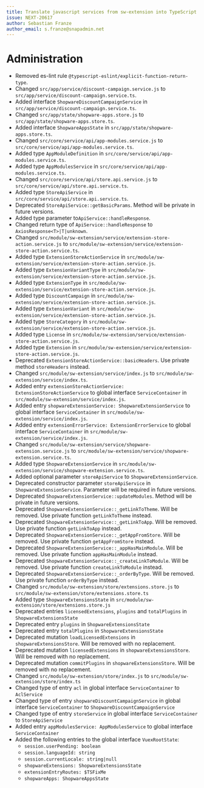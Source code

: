 ```yaml
---
title: Translate javascript services from sw-extension into TypeScript
issue: NEXT-20617
author: Sebastian Franze
author_email: s.franze@snapadmin.net
---
```

# Administration
* Removed es-lint rule `@typescript-eslint/explicit-function-return-type`.
* Changed `src/app/service/discount-campaign.service.js` to `src/app/service/discount-campaign.service.ts`.
* Added interface `ShopwareDiscountCampaignService` in `src/app/service/discount-campaign.service.ts`.
* Changed `src/app/state/shopware-apps.store.js` to `src/app/state/shopware-apps.store.ts`.
* Added interface `ShopwareAppsState` in `src/app/state/shopware-apps.store.ts`.
* Changed `src/core/service/api/app-modules.service.js` to `src/core/service/api/app-modules.service.ts`.
* Added type `AppModuleDefinition` in `src/core/service/api/app-modules.service.ts`.
* Added type `AppModulesService` in `src/core/service/api/app-modules.service.ts`.
* Changed `src/core/service/api/store.api.service.js` to `src/core/service/api/store.api.service.ts`.
* Added type `StoreApiService` in `src/core/service/api/store.api.service.ts`.
* Deprecated `StoreApiService::getBasicParams`. Method will be private in future versions.
* Added type parameter to`ApiService::handleResponse`.
* Changed return type of `ApiService::handleResponse` to `AxiosResponse<T>|T|unknown`.
* Changed `src/module/sw-extension/service/extension-store-action.service.js` to `src/module/sw-extension/service/extension-store-action.service.ts`.
* Added type `ExtensionStoreActionService` in `src/module/sw-extension/service/extension-store-action.service.js`.
* Added type `ExtensionVariantType` in `src/module/sw-extension/service/extension-store-action.service.js`.
* Added type `ExtensionType` in `src/module/sw-extension/service/extension-store-action.service.js`.
* Added type `DiscountCampaign` in `src/module/sw-extension/service/extension-store-action.service.js`.
* Added type `ExtensionVariant` in `src/module/sw-extension/service/extension-store-action.service.js`.
* Added type `StoreCategory` in `src/module/sw-extension/service/extension-store-action.service.js`.
* Added type `License` in `src/module/sw-extension/service/extension-store-action.service.js`.
* Added type `Extension` in `src/module/sw-extension/service/extension-store-action.service.js`.
* Deprecated `ExtensionStoreActionService::basicHeaders`. Use private method `storeHeaders` instead.
* Changed `src/module/sw-extension/service/index.js` to `src/module/sw-extension/service/index.ts`.
* Added entry `extensionStoreActionService: ExtensionStoreActionService` to global interface `ServiceContainer` in `src/module/sw-extension/service/index.js`.
* Added entry `shopwareExtensionService: ShopwareExtensionService` to global interface `ServiceContainer` in `src/module/sw-extension/service/index.js`.
* Added entry `extensionErrorService: ExtensionErrorService` to global interface `ServiceContainer` in `src/module/sw-extension/service/index.js`.
* Changed `src/module/sw-extension/service/shopware-extension.service.js` to `src/module/sw-extension/service/shopware-extension.service.ts`.
* Added type `ShopwareExtensionService` in `src/module/sw-extension/service/shopware-extension.service.ts`.
* Added optional parameter `storeApiService` to `ShopwareExtensionService`.
* Deprecated constructor parameter `storeApiService` in `ShopwareExtensionService`. Parameter will be required in future versions.
* Deprecated `ShopwareExtensionService::updateModules`. Method will be private in future versions.
* Deprecated `ShopwareExtensionService::_getLinkToTheme`. Will be removed. Use private function `getLinkToTheme` instead.
* Deprecated `ShopwareExtensionService::_getLinkToApp`. Will be removed. Use private function `getLinkToApp` instead.
* Deprecated `ShopwareExtensionService::_getAppFromStore`. Will be removed. Use private function `getAppFromStore` instead.
* Deprecated `ShopwareExtensionService::_appHasMainModule`. Will be removed. Use private function `appHasMainModule` instead.
* Deprecated `ShopwareExtensionService::_createLinkToModule`. Will be removed. Use private function `createLinkToModule` instead.
* Deprecated `ShopwareExtensionService::_orderByType`. Will be removed. Use private function `orderByType` instead.
* Changed `src/module/sw-extension/store/extensions.store.js` to `src/module/sw-extension/store/extensions.store.ts`
* Added type `ShopwareExtensionsState` in `src/module/sw-extension/store/extensions.store.js`
* Deprecated entries `licensedExtensions`, `plugins` and `totalPlugins` in `ShopwareExtensionsState`
* Deprecated entry `plugins` in `ShopwareExtensionsState`
* Deprecated entry `totalPlugins` in `ShopwareExtensionsState`
* Deprecated mutation `loadLicensedExtensions` in `shopwareExtensionsStore`. Will be removed with no replacement.
* Deprecated mutation `licensedExtensions` in `shopwareExtensionsStore`. Will be removed with no replacement.
* Deprecated mutation `commitPlugins` in `shopwareExtensionsStore`. Will be removed with no replacement.
* Changed `src/module/sw-extension/store/index.js` to `src/module/sw-extension/store/index.ts`
* Changed type of entry `acl` in global interface `ServiceContainer` to `AclService`
* Changed type of entry `shopwareDiscountCampaignService` in global interface `ServiceContainer` to `ShopwareDiscountCampaignService`
* Changed type of entry `storeService` in global interface `ServiceContainer` to `StoreApiService`
* Added entry `appModulesService: AppModulesService` to global interface `ServiceContainer`
* Added the following entries to the global interface `VuexRootState`:
  * `session.userPending: boolean`
  * `session.languageId: string`
  * `session.currentLocale: string|null`
  * `shopwareExtensions: ShopwareExtensionsState`
  * `extensionEntryRoutes: $TSFixMe`
  * `shopwareApps: ShopwareAppsState`
